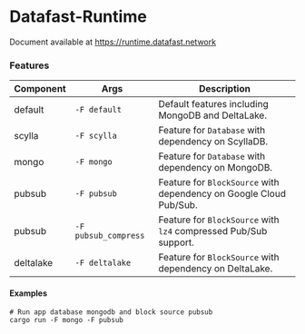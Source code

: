 # Datafast-Runtime

Document available at https://runtime.datafast.network

### Features

| Component | Args                 | Description                                                        |
|-----------|----------------------|--------------------------------------------------------------------|
| default   | `-F default`         | Default features including MongoDB and DeltaLake.                  |
| scylla    | `-F scylla`          | Feature for `Database` with dependency on ScyllaDB.                |
| mongo     | `-F mongo`           | Feature for `Database` with dependency on MongoDB.                 |
| pubsub    | `-F pubsub`          | Feature for `BlockSource` with dependency on Google Cloud Pub/Sub. |
| pubsub    | `-F pubsub_compress` | Feature for `BlockSource` with `lz4` compressed Pub/Sub support.   |
| deltalake | `-F deltalake`       | Feature for `BlockSource` with dependency on DeltaLake.            |

#### Examples

```shell
# Run app database mongodb and block source pubsub
cargo run -F mongo -F pubsub
```